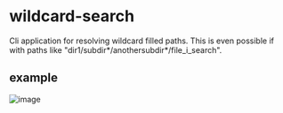 # wildcard-search
Cli application for resolving wildcard filled paths.
This is even possible if with paths like "dir1/subdir*/anothersubdir*/file_i_search". 
## example

![image](https://user-images.githubusercontent.com/95578637/224540445-3144e657-e48b-49e0-b67c-6a4e5aa6cd9e.png)

